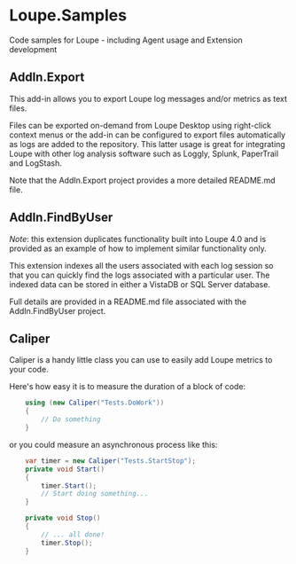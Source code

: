 Loupe.Samples
=============

Code samples for Loupe - including Agent usage and Extension development

AddIn.Export
------------
This add-in allows you to export Loupe log messages and/or metrics as text files.

Files can be exported on-demand from Loupe Desktop using right-click context menus
or the add-in can be configured to export files automatically as logs are added
to the repository.  This latter usage is great for integrating Loupe with other
log analysis software such as Loggly, Splunk, PaperTrail and LogStash.

Note that the AddIn.Export project provides a more detailed README.md file.

AddIn.FindByUser
----------------
*Note*: this extension duplicates functionality built into Loupe 4.0 and is provided
as an example of how to implement similar functionality only.

This extension indexes all the users associated with each log session so that you
can quickly find the logs associated with a particular user.  The indexed data can
be stored in either a VistaDB or SQL Server database.  

Full details are provided in a README.md file associated with the AddIn.FindByUser project.

Caliper
--------
Caliper is a handy little class you can use to easily add Loupe metrics to your code.

Here's how easy it is to measure the duration of a block of code:

```C#
    using (new Caliper("Tests.DoWork"))
    {
        // Do something
    }
```

or you could measure an asynchronous process like this:

```C#
    var timer = new Caliper("Tests.StartStop");
    private void Start()
    {
        timer.Start();
        // Start doing something...
    }

    private void Stop()
    {
        // ... all done!
        timer.Stop();
    }
```

